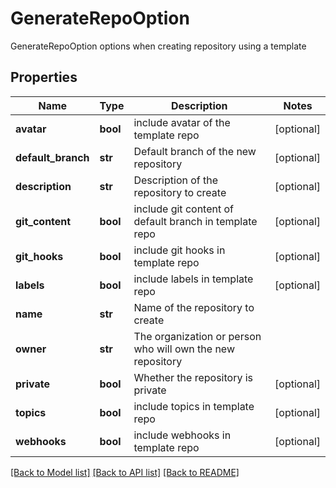 # GenerateRepoOption

GenerateRepoOption options when creating repository using a template

## Properties
Name | Type | Description | Notes
------------ | ------------- | ------------- | -------------
**avatar** | **bool** | include avatar of the template repo | [optional] 
**default_branch** | **str** | Default branch of the new repository | [optional] 
**description** | **str** | Description of the repository to create | [optional] 
**git_content** | **bool** | include git content of default branch in template repo | [optional] 
**git_hooks** | **bool** | include git hooks in template repo | [optional] 
**labels** | **bool** | include labels in template repo | [optional] 
**name** | **str** | Name of the repository to create | 
**owner** | **str** | The organization or person who will own the new repository | 
**private** | **bool** | Whether the repository is private | [optional] 
**topics** | **bool** | include topics in template repo | [optional] 
**webhooks** | **bool** | include webhooks in template repo | [optional] 

[[Back to Model list]](../README.md#documentation-for-models) [[Back to API list]](../README.md#documentation-for-api-endpoints) [[Back to README]](../README.md)


